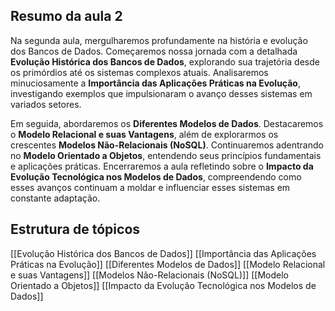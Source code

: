 ## Resumo da aula 2
Na segunda aula, mergulharemos profundamente na história e evolução dos Bancos de Dados. Começaremos nossa jornada com a detalhada **Evolução Histórica dos Bancos de Dados**, explorando sua trajetória desde os primórdios até os sistemas complexos atuais. Analisaremos minuciosamente a **Importância das Aplicações Práticas na Evolução**, investigando exemplos que impulsionaram o avanço desses sistemas em variados setores.

Em seguida, abordaremos os **Diferentes Modelos de Dados**. Destacaremos o **Modelo Relacional e suas Vantagens**, além de explorarmos os crescentes **Modelos Não-Relacionais (NoSQL)**. Continuaremos adentrando no **Modelo Orientado a Objetos**, entendendo seus princípios fundamentais e aplicações práticas. Encerraremos a aula refletindo sobre o **Impacto da Evolução Tecnológica nos Modelos de Dados**, compreendendo como esses avanços continuam a moldar e influenciar esses sistemas em constante adaptação.

## Estrutura de tópicos
[[Evolução Histórica dos Bancos de Dados]]
[[Importância das Aplicações Práticas na Evolução]]
[[Diferentes Modelos de Dados]]
[[Modelo Relacional e suas Vantagens]]
[[Modelos Não-Relacionais (NoSQL)]]
[[Modelo Orientado a Objetos]]
[[Impacto da Evolução Tecnológica nos Modelos de Dados]]
